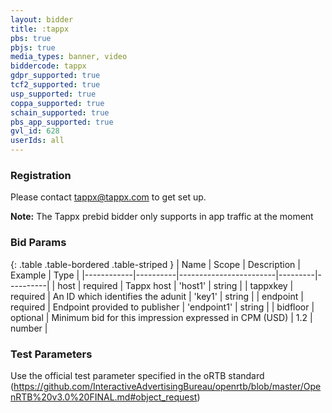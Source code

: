 ```yaml
---
layout: bidder
title: :tappx
pbs: true
pbjs: true
media_types: banner, video
biddercode: tappx
gdpr_supported: true
tcf2_supported: true
usp_supported: true
coppa_supported: true
schain_supported: true
pbs_app_supported: true
gvl_id: 628
userIds: all
---
```


### Registration

Please contact tappx@tappx.com to get set up.

**Note:** The Tappx prebid bidder only supports in app traffic at the moment

### Bid Params

{: .table .table-bordered .table-striped }
| Name       | Scope    | Description            | Example | Type     |
|------------|----------|------------------------|---------|----------|
| host | required | Tappx host | 'host1' | string |
| tappxkey | required | An ID which identifies the adunit | 'key1' | string |
| endpoint | required | Endpoint provided to publisher | 'endpoint1' | string |
| bidfloor | optional | Minimum bid for this impression expressed in CPM (USD) | 1.2 | number |

### Test Parameters

Use the official test parameter specified in the oRTB standard (https://github.com/InteractiveAdvertisingBureau/openrtb/blob/master/OpenRTB%20v3.0%20FINAL.md#object_request)
